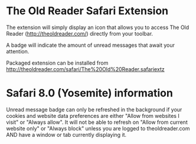 The Old Reader Safari Extension
===============================

The extension will simply display an icon that allows you to access The Old Reader (http://theoldreader.com/) directly from your toolbar.

A badge will indicate the amount of unread messages that await your attention.

Packaged extension can be installed from http://theoldreader.com/safari/The%20Old%20Reader.safariextz

# Safari 8.0 (Yosemite) information

Unread message badge can only be refreshed in the background if your cookies and website data preferences are either "Allow from websites I visit" or "Always allow".
It will not be able to refresh on "Allow from current website only" or "Always block" unless you are logged to theoldreader.com AND have a window or tab currently displaying it.
